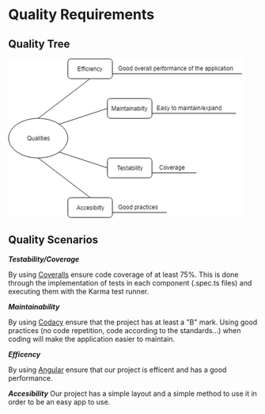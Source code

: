 Quality Requirements 
====================

Quality Tree
------------

![Quality tree](images/10-quality-tree.png "Quality tree Diagram")

Quality Scenarios
-----------------

***Testability/Coverage***

By using [Coveralls](https://coveralls.io/) ensure code coverage of at least 75%. This is done through the implementation of tests in each component (.spec.ts files) and executing them with the Karma test runner.

***Maintainability***

By using [Codacy](https://www.codacy.com) ensure that the project has at least a "B" mark. Using good practices (no code repetition, code according to the standards...) when coding will make the application easier to maintain.

***Efficency***

By using [Angular](https://angular.io/) ensure that our project is efficent and has a good performance.

***Accesibility***
Our project has a simple layout and a simple method to use it in order to be  an easy app to use. 
